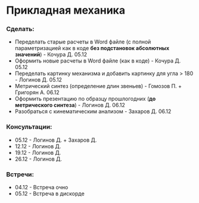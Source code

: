 # Прикладная механика

### Сделать:
- Переделать старые расчеты в Word файле (с полной параметризацией как в коде **без подстановок абсолютных значений**) - Кочура Д. 05.12
- Оформить новые расчеты в Word файле (как в коде) - Кочура Д. 05.12
- Переделать картинку механизма и добавить картинку для угла > 180 - Логинов Д. 05.12
- Метрический синтез (определение длин звеньев) - Гомозов П. + Григорян А. 06.12
- Оформить презентацию по образцу прошлогодних (**до метрического синтеза**) - Логинов Д. 06.12
- Разобраться с кинематическим анализом - Захаров Д. 06.12

### Консультации:
- 05.12 - Логинов Д. + Захаров Д.
- 12.12 - Логинов Д. 
- 19.12 - Логинов Д.
- 26.12 - Логинов Д.

### Встречи:
- 04.12 - Встреча очно
- 05.12 - Встреча в дискорде
